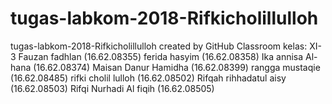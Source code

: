 # tugas-labkom-2018-Rifkicholillulloh
tugas-labkom-2018-Rifkicholillulloh created by GitHub Classroom
kelas: XI-3
Fauzan fadhlan (16.62.08355)
ferida hasyim (16.62.08358)
Ika annisa Al-hana (16.62.08374)
Maisan Danur Hamidha (16.62.08399)
rangga mustaqie (16.62.08485)
rifki cholil lulloh (16.62.08502)
Rifqah rihhadatul aisy (16.62.08503)
Rifqi Nurhadi Al fiqih (16.62.08505)
